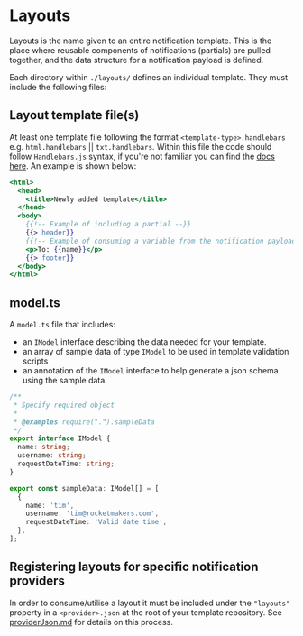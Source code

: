 # Layouts

Layouts is the name given to an entire notification template. This is the place where reusable components of notifications (partials) are pulled together, and the data structure for a notification payload is defined.

Each directory within `./layouts/` defines an individual template. They must include the following files:

## Layout template file(s)

At least one template file following the format `<template-type>.handlebars` e.g. `html.handlebars` || `txt.handlebars`. Within this file the code should follow `Handlebars.js` syntax, if you're not familiar you can find the [docs here](https://handlebarsjs.com/). An example is shown below:

```handlebars
<html>
  <head>
    <title>Newly added template</title>
  </head>
  <body>
    {{!-- Example of including a partial --}}
    {{> header}}
    {{!-- Example of consuming a variable from the notification payload --}}
    <p>To: {{name}}</p>
    {{> footer}}
  </body>
</html>
```

## model.ts

A `model.ts` file that includes:

- an `IModel` interface describing the data needed for your template.
- an array of sample data of type `IModel` to be used in template validation scripts
- an annotation of the `IModel` interface to help generate a json schema using the sample data

```typescript
/**
 * Specify required object
 *
 * @examples require(".").sampleData
 */
export interface IModel {
  name: string;
  username: string;
  requestDateTime: string;
}

export const sampleData: IModel[] = [
  {
    name: 'tim',
    username: 'tim@rocketmakers.com',
    requestDateTime: 'Valid date time',
  },
];
```

## Registering layouts for specific notification providers

In order to consume/utilise a layout it must be included under the `"layouts"` property in a `<provider>.json` at the root of your template repository. See [providerJson.md](./providerJson.md) for details on this process.
